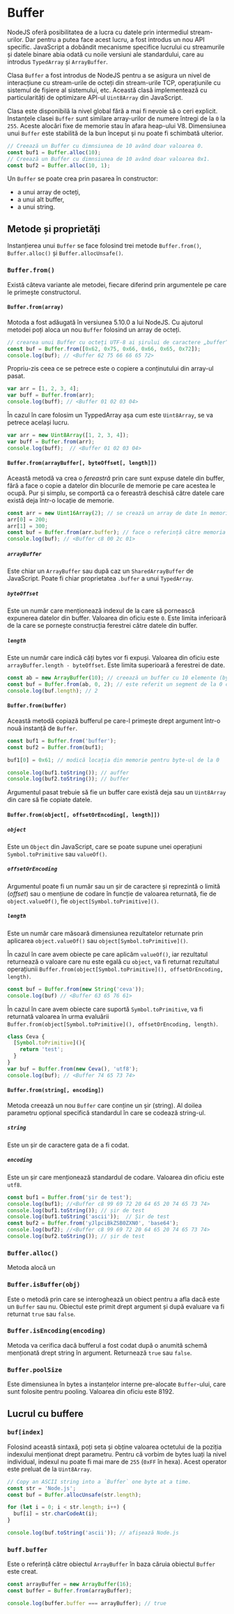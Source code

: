 # Buffer

NodeJS oferă posibilitatea de a lucra cu datele prin intermediul stream-urilor. Dar pentru a putea face acest lucru, a fost introdus un nou API specific. JavaScript a dobândit mecanisme specifice lucrului cu streamurile și datele binare abia odată cu noile versiuni ale standardului, care au introdus `TypedArray` și `ArrayBuffer`.

Clasa `Buffer` a fost introdus de NodeJS pentru a se asigura un nivel de interacțiune cu stream-urile de octeți din stream-urile TCP, operațiunile cu sistemul de fișiere al sistemului, etc. Această clasă implementează cu particularități de optimizare API-ul `Uint8Array` din JavaScript.

Clasa este disponibilă la nivel global fără a mai fi nevoie să o ceri explicit. Instanțele clasei `Buffer` sunt similare array-urilor de numere întregi de la `0` la `255`. Aceste alocări fixe de memorie stau în afara heap-ului V8. Dimensiunea unui `Buffer` este stabilită de la bun început și nu poate fi schimbată ulterior.

```javascript
// Creează un Buffer cu dimnsiunea de 10 având doar valoarea 0.
const buf1 = Buffer.alloc(10);
// Creează un Buffer cu dimnsiunea de 10 având doar valoarea 0x1.
const buf2 = Buffer.alloc(10, 1);
```

Un `Buffer` se poate crea prin pasarea în constructor:
- a unui array de octeți,
- a unui alt buffer,
- a unui string.

## Metode și proprietăți

Instanțierea unui `Buffer` se face folosind trei metode `Buffer.from()`, `Buffer.alloc()` și `Buffer.allocUnsafe()`.

### `Buffer.from()`

Există câteva variante ale metodei, fiecare diferind prin argumentele pe care le primește constructorul.

#### `Buffer.from(array)`

Motoda a fost adăugată în versiunea 5.10.0 a lui NodeJS. Cu ajutorul metodei poți aloca un nou `Buffer` folosind un array de octeți.

```javascript
// crearea unui Buffer cu octeți UTF-8 ai șirului de caractere „buffer”
const buf = Buffer.from([0x62, 0x75, 0x66, 0x66, 0x65, 0x72]);
console.log(buf); // <Buffer 62 75 66 66 65 72>
```

Propriu-zis ceea ce se petrece este o copiere a conținutului din array-ul pasat.

```javascript
var arr = [1, 2, 3, 4];
var buff = Buffer.from(arr);
console.log(buff); // <Buffer 01 02 03 04>
```

În cazul în care folosim un TyppedArray așa cum este `Uint8Array`, se va petrece același lucru.

```javascript
var arr = new Uint8Array([1, 2, 3, 4]);
var buff = Buffer.from(arr);
console.log(buff);  // <Buffer 01 02 03 04>
```

#### `Buffer.from(arrayBuffer[, byteOffset[, length]])`

Această metodă va crea o *fereastră* prin care sunt expuse datele din buffer, fără a face o copie a datelor din blocurile de memorie pe care acestea le ocupă. Pur și simplu, se comportă ca o fereastră deschisă către datele care există deja într-o locație de memorie.

```javascript
const arr = new Uint16Array(2); // se crează un array de date în memorie
arr[0] = 200;
arr[1] = 300;
const buf = Buffer.from(arr.buffer); // face o referință către memoria unde se află arr
console.log(buf); // <Buffer c8 00 2c 01>
```

##### `arrayBuffer`

Este chiar un `ArrayBuffer` sau după caz un `SharedArrayBuffer` de JavaScript. Poate fi chiar proprietatea `.buffer` a unui `TypedArray`.

##### `byteOffset`

Este un număr care menționează indexul de la care să pornească expunerea datelor din buffer. Valoarea din oficiu este `0`. Este limita inferioară de la care se pornește construcția ferestrei către datele din buffer.

##### `length`

Este un număr care indică câți bytes vor fi expuși. Valoarea din oficiu este `arrayBuffer.length - byteOffset`. Este limita superioară a ferestrei de date.

```javascript
const ab = new ArrayBuffer(10); // creează un buffer cu 10 elemente (bytes)
const buf = Buffer.from(ab, 0, 2); // este referit un segment de la 0 conținând 2 elemente (bytes)
console.log(buf.length); // 2
```

#### `Buffer.from(buffer)`

Această metodă copiază bufferul pe care-l primește drept argument într-o nouă instanță de `Buffer`.

```javascript
const buf1 = Buffer.from('buffer');
const buf2 = Buffer.from(buf1);

buf1[0] = 0x61; // modică locația din memorie pentru byte-ul de la 0

console.log(buf1.toString()); // auffer
console.log(buf2.toString()); // buffer
```

Argumentul pasat trebuie să fie un buffer care există deja sau un `Uint8Array` din care să fie copiate datele.

#### `Buffer.from(object[, offsetOrEncoding[, length]])`

##### `object`

Este un `Object` din JavaScript, care se poate supune unei operațiuni `Symbol.toPrimitive` sau `valueOf()`.

##### `offsetOrEncoding`

Argumentul poate fi un număr sau un șir de caractere și reprezintă o limită (*offset*) sau o mențiune de codare în funcție de valoarea returnată, fie de `object.valueOf()`, fie `object[Symbol.toPrimitive]()`.

##### `length`

Este un număr care măsoară dimensiunea rezultatelor returnate prin aplicarea `object.valueOf()` sau `object[Symbol.toPrimitive]()`.

În cazul în care avem obiecte pe care aplicăm `valueOf()`, iar rezultatul returnează o valoare care nu este egală cu `object`, va fi returnat rezultatul operațiunii `Buffer.from(object[Symbol.toPrimitive](), offsetOrEncoding, length)`.

```javascript
const buf = Buffer.from(new String('ceva'));
console.log(buf) // <Buffer 63 65 76 61>
```

În cazul în care avem obiecte care suportă `Symbol.toPrimitive`, va fi returnată valoarea în urma evaluării `Buffer.from(object[Symbol.toPrimitive](), offsetOrEncoding, length)`.

```javascript
class Ceva {
  [Symbol.toPrimitive](){
    return 'test';
  }
}
var buf = Buffer.from(new Ceva(), 'utf8');
console.log(buf); // <Buffer 74 65 73 74>
```

#### `Buffer.from(string[, encoding])`

Metoda creează un nou `Buffer` care conține un șir (string). Al doilea parametru opțional specifică standardul în care se codează string-ul.

##### `string`

Este un șir de caractere gata de a fi codat.

##### `encoding`

Este un șir care menționează standardul de codare. Valoarea din oficiu este `utf8`.

```javascript
const buf1 = Buffer.from('șir de test');
console.log(buf1); //<Buffer c8 99 69 72 20 64 65 20 74 65 73 74>
console.log(buf1.toString()); // șir de test
console.log(buf1.toString('ascii'));  // Șir de test
const buf2 = Buffer.from('yJlpciBkZSB0ZXN0', 'base64');
console.log(buf2); //<Buffer c8 99 69 72 20 64 65 20 74 65 73 74>
console.log(buf2.toString()); // șir de test
```

### `Buffer.alloc()`

Metoda alocă un 

### `Buffer.isBuffer(obj)`

Este o metodă prin care se interoghează un obiect pentru a afla dacă este un `Buffer` sau nu. Obiectul este primit drept argument și după evaluare va fi returnat `true` sau `false`.

### `Buffer.isEncoding(encoding)`

Metoda va cerifica dacă bufferul a fost codat după o anumită schemă menționată drept string în argument. Returnează `true` sau `false`.

### `Buffer.poolSize`

Este dimensiunea în bytes a instanțelor interne pre-alocate `Buffer`-ului, care sunt folosite pentru pooling. Valoarea din oficiu este 8192.

## Lucrul cu buffere

### `buf[index]`

Folosind această sintaxă, poți seta și obține valoarea octetului de la poziția indexului menționat drept parametru. Pentru că vorbim de bytes luați la nivel individual, indexul nu poate fi mai mare de `255` (`0xFF` în hexa).
Acest operator este preluat de la `Uint8Array`.

```javascript
// Copy an ASCII string into a `Buffer` one byte at a time.
const str = 'Node.js';
const buf = Buffer.allocUnsafe(str.length);

for (let i = 0; i < str.length; i++) {
  buf[i] = str.charCodeAt(i);
}

console.log(buf.toString('ascii')); // afișează Node.js
```

### `buff.buffer`

Este o referință către obiectul `ArrayBuffer` în baza căruia obiectul `Buffer` este creat.

```javascript
const arrayBuffer = new ArrayBuffer(16);
const buffer = Buffer.from(arrayBuffer);

console.log(buffer.buffer === arrayBuffer); // true
```
